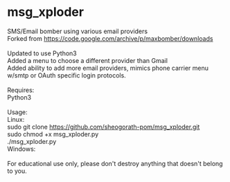 # msg_xploder
SMS/Email bomber using various email providers<br>
Forked from https://code.google.com/archive/p/maxbomber/downloads<br>
<br>
Updated to use Python3<br>
Added a menu to choose a different provider than Gmail<br>
Added ability to add more email providers, mimics phone carrier menu w/smtp or OAuth specific login protocols.<br>
<br>
Requires:<br> 
  Python3<br>
<br>
Usage:<br>
  Linux:<br>
    sudo git clone https://github.com/sheogorath-pom/msg_xploder.git<br>
    sudo chmod +x msg_xploder.py<br>
    ./msg_xploder.py<br>
  Windows:<br>
 <br>
For educational use only, please don't destroy anything that doesn't belong to you.
